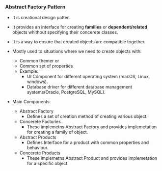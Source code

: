 ### Abstract Factory Pattern
- It is creational design patter.
- It provides an interface for creating **families** or **dependent/related** objects
whithout specifying their concerete classes.
- It is a way to ensure that created objects are compatible together.
- Mostly used to situations where we need to create objects with:
    - Common themer or
    - Common set of properties
    - Example:
        - UI Component for different operating system (macOS, Linux, windows).
        - Database driver for different database management systems(Oracle, PostgreSQL, MySQL).

- Main Components:
    - Abstract Factory
        - Defines a set of creation method of creating various object.
    - Concerete Factories
        - These implemetns  Abstract Factory and provides implemetation for creating a family of object.
    - Abstract Products
        - Defines Interface for a product with common properties and behaviour.
    - Concerete Products
        - These implemetns Abstract Product and provides implemetation for a specific object.

